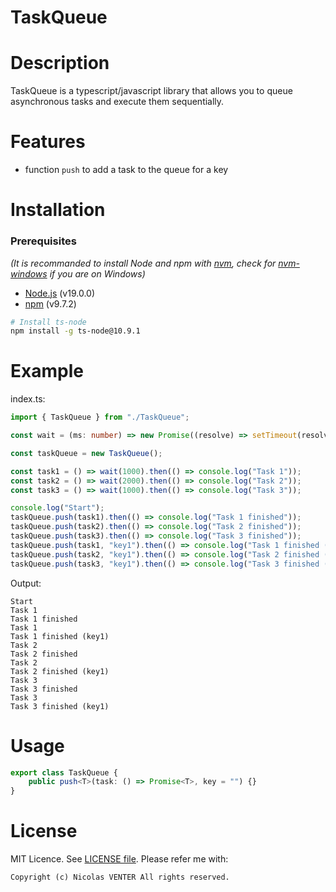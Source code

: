 # TaskQueue

# Description

TaskQueue is a typescript/javascript library that allows you to queue asynchronous tasks and execute them sequentially.

# Features

- function `push` to add a task to the queue for a key

# Installation

### Prerequisites

*(It is recommanded to install Node and npm with [nvm](https://github.com/nvm-sh/nvm), check for [nvm-windows](https://github.com/coreybutler/nvm-windows) if you are on Windows)*
- [Node.js](https://nodejs.org/en/) (v19.0.0)
- [npm](https://www.npmjs.com/) (v9.7.2)

```bash
# Install ts-node
npm install -g ts-node@10.9.1
```

# Example

index.ts:

```typescript
import { TaskQueue } from "./TaskQueue";

const wait = (ms: number) => new Promise((resolve) => setTimeout(resolve, ms));

const taskQueue = new TaskQueue();

const task1 = () => wait(1000).then(() => console.log("Task 1"));
const task2 = () => wait(2000).then(() => console.log("Task 2"));
const task3 = () => wait(1000).then(() => console.log("Task 3"));

console.log("Start");
taskQueue.push(task1).then(() => console.log("Task 1 finished"));
taskQueue.push(task2).then(() => console.log("Task 2 finished"));
taskQueue.push(task3).then(() => console.log("Task 3 finished"));
taskQueue.push(task1, "key1").then(() => console.log("Task 1 finished (key1)"));
taskQueue.push(task2, "key1").then(() => console.log("Task 2 finished (key1)"));
taskQueue.push(task3, "key1").then(() => console.log("Task 3 finished (key1)"));
```

Output:

```
Start
Task 1
Task 1 finished
Task 1
Task 1 finished (key1)
Task 2
Task 2 finished
Task 2
Task 2 finished (key1)
Task 3
Task 3 finished
Task 3
Task 3 finished (key1)
```

# Usage


```ts
export class TaskQueue {
	public push<T>(task: () => Promise<T>, key = "") {}
}
```


# License

MIT Licence. See [LICENSE file](LICENSE).
Please refer me with:

	Copyright (c) Nicolas VENTER All rights reserved.